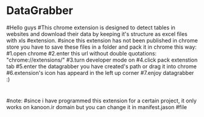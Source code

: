 # DataGrabber
#Hello guys
#This chrome extension is designed to detect tables in websites and download their data by keeping it's structure as excel files with xls #extension.
#since  this extension has not been published in chrome store you have to save these files in a folder and pack it in chrome this way:
#1.open chrome
#2.enter this url without double quotations: "chrome://extensions/"
#3.turn developer mode on
#4.click pack extenstion tab
#5.enter the datagrabber you have created's path or drag it into chrome
#6.extension's icon has appeard in the left up corner
#7.enjoy datagrabber :)
#
#note:
#since i have programmed this extension for a certain project, it only works on kanoon.ir domain but you can change it in manifest.jason #file
